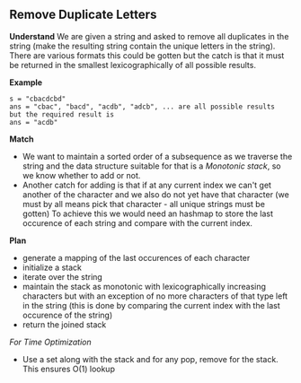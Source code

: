 ## Remove Duplicate Letters
**Understand**
We are given a string and asked to remove all duplicates in the string (make the resulting string contain the unique letters in the string). There are various formats this could be gotten but the catch is that it must be returned in the smallest lexicographically of all possible results.

**Example**
```
s = "cbacdcbd"
ans = "cbac", "bacd", "acdb", "adcb", ... are all possible results
but the required result is 
ans = "acdb"
```

**Match**
- We want to maintain a sorted order of a subsequence as we traverse the string and the data structure suitable for that is a *Monotonic stack*, so we know whether to add or not. 
- Another catch for adding is that if at any current index we can't get another of the character and we also do not yet have that character (we must by all means pick that character - all unique strings must be gotten)
 To achieve this we would need an hashmap to store the last occurence of each string and compare with the current index.


**Plan**
- generate a mapping of the last occurences of each character
- initialize a stack
- iterate over the string
- maintain the stack as monotonic with lexicographically increasing characters but with an exception of no more characters of that type left in the string (this is done by comparing the current index with the last occurence of the string)
- return the joined stack

*For Time Optimization*
- Use a set along with the stack and for any pop, remove for the stack. This ensures O(1) lookup